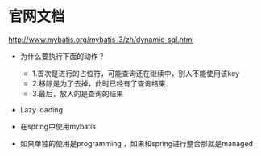 # 官网文档

http://www.mybatis.org/mybatis-3/zh/dynamic-sql.html



* 为什么要执行下面的动作？
  * 1.首次是进行的占位符，可能查询还在继续中，别人不能使用该key
  * 2.移除是为了去掉，此时已经有了查询结果
  * 3.最后，放入的是查询的结果





* Lazy loading
* 在spring中使用mybatis
* 如果单独的使用是programming ，如果和spring进行整合那就是managed
